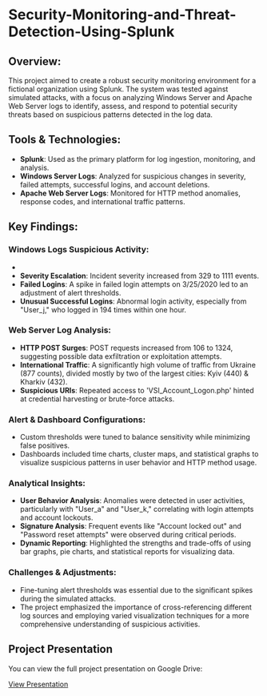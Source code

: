 # Security-Monitoring-and-Threat-Detection-Using-Splunk

## Overview: 
This project aimed to create a robust security monitoring environment for a fictional organization using Splunk. The system was tested against simulated attacks, with a focus on analyzing Windows Server and Apache Web Server logs to identify, assess, and respond to potential security threats based on suspicious patterns detected in the log data.

## Tools & Technologies:

  -  **Splunk**: Used as the primary platform for log ingestion, monitoring, and analysis.
  -  **Windows Server Logs**: Analyzed for suspicious changes in severity, failed attempts, successful logins, and account deletions.
  -  **Apache Web Server Logs**: Monitored for HTTP method anomalies, response codes, and international traffic patterns.

## Key Findings:

### Windows Logs Suspicious Activity:
  -
  -  **Severity Escalation**: Incident severity increased from 329 to 1111 events.
  -  **Failed Logins**: A spike in failed login attempts on 3/25/2020 led to an adjustment of alert thresholds.
  -  **Unusual Successful Logins**: Abnormal login activity, especially from "User_j," who logged in 194 times within one hour.

### Web Server Log Analysis:
  -  **HTTP POST Surges**: POST requests increased from 106 to 1324, suggesting possible data exfiltration or exploitation attempts.
  -  **International Traffic**: A significantly high volume of traffic from Ukraine (877 counts), divided mostly by two of the largest cities:  Kyiv (440) & Kharkiv (432).
  -  **Suspicious URIs**: Repeated access to 'VSI_Account_Logon.php' hinted at credential harvesting or brute-force attacks.

### Alert & Dashboard Configurations:
  -  Custom thresholds were tuned to balance sensitivity while minimizing false positives.
  -  Dashboards included time charts, cluster maps, and statistical graphs to visualize suspicious patterns in user behavior and HTTP method usage.

### Analytical Insights:
  -  **User Behavior Analysis**: Anomalies were detected in user activities, particularly with "User_a" and "User_k," correlating with login attempts and account lockouts.
  -  **Signature Analysis**: Frequent events like "Account locked out" and "Password reset attempts" were observed during critical periods.
  -  **Dynamic Reporting**: Highlighted the strengths and trade-offs of using bar graphs, pie charts, and statistical reports for visualizing data.

### Challenges & Adjustments:
  -  Fine-tuning alert thresholds was essential due to the significant spikes during the simulated attacks.
  -  The project emphasized the importance of cross-referencing different log sources and employing varied visualization techniques for a more comprehensive understanding of suspicious activities.

## Project Presentation

You can view the full project presentation on Google Drive:

[View Presentation](https://docs.google.com/presentation/d/1-7Z_2JT2iIwdQAW4ESyzvhLEmIEFKNPDv64Ei3Km8fk/edit?usp=sharing)
